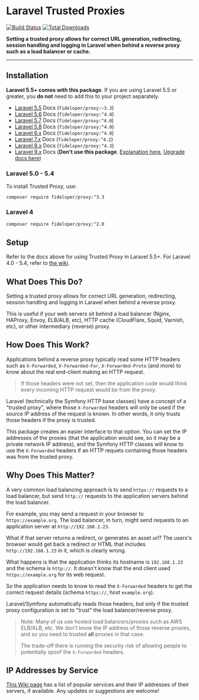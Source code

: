 # Laravel Trusted Proxies

[![Build Status](https://github.com/fideloper/TrustedProxy/workflows/Tests/badge.svg)](https://github.com/fideloper/TrustedProxy/actions) [![Total Downloads](https://poser.pugx.org/fideloper/proxy/downloads.png)](https://packagist.org/packages/fideloper/proxy)

**Setting a trusted proxy allows for correct URL generation, redirecting, session handling and logging in Laravel when behind a reverse proxy such as a load balancer or cache.**

---

## Installation

**Laravel 5.5+ comes with this package**. If you are using Laravel 5.5 or greater, you **do not** need to add this to your project separately.

* [Laravel 5.5](https://laravel.com/docs/5.5/requests#configuring-trusted-proxies) Docs (`fideloper/proxy:~3.3`)
* [Laravel 5.6](https://laravel.com/docs/5.6/requests#configuring-trusted-proxies) Docs (`fideloper/proxy:^4.0`)
* [Laravel 5.7](https://laravel.com/docs/5.7/requests#configuring-trusted-proxies) Docs (`fideloper/proxy:^4.0`)
* [Laravel 5.8](https://laravel.com/docs/5.8/requests#configuring-trusted-proxies) Docs (`fideloper/proxy:^4.0`)
* [Laravel 6.x](https://laravel.com/docs/6.x/requests#configuring-trusted-proxies) Docs (`fideloper/proxy:^4.0`)
* [Laravel 7.x](https://laravel.com/docs/7.x/requests#configuring-trusted-proxies) Docs (`fideloper/proxy:^4.2`)
* [Laravel 8.x](https://laravel.com/docs/8.x/requests#configuring-trusted-proxies) Docs (`fideloper/proxy:^4.3`)
* [Laravel 9.x](https://laravel.com/docs/9.x/requests#configuring-trusted-proxies) Docs (**Don't use this package**. [Explanation here](https://github.com/fideloper/TrustedProxy/issues/152), [Upgrade docs here](https://laravel.com/docs/9.x/upgrade))

### Laravel 5.0 - 5.4

To install Trusted Proxy, use:

```
composer require fideloper/proxy:^3.3
```

### Laravel 4

```
composer require fideloper/proxy:^2.0
```

## Setup

Refer to the docs above for using Trusted Proxy in Laravel 5.5+. For Laravel 4.0 - 5.4, refer to [the wiki](https://github.com/fideloper/TrustedProxy/wiki).

## What Does This Do?

Setting a trusted proxy allows for correct URL generation, redirecting, session handling and logging in Laravel when behind a reverse proxy.

This is useful if your web servers sit behind a load balancer (Nginx, HAProxy, Envoy, ELB/ALB, etc), HTTP cache (CloudFlare, Squid, Varnish, etc), or other intermediary (reverse) proxy.

## How Does This Work?

Applications behind a reverse proxy typically read some HTTP headers such as `X-Forwarded`, `X-Forwarded-For`, `X-Forwarded-Proto` (and more) to know about the real end-client making an HTTP request.

> If those headers were not set, then the application code would think every incoming HTTP request would be from the proxy.

Laravel (technically the Symfony HTTP base classes) have a concept of a "trusted proxy", where those `X-Forwarded` headers will only be used if the source IP address of the request is known. In other words, it only trusts those headers if the proxy is trusted.

This package creates an easier interface to that option. You can set the IP addresses of the proxies (that the application would see, so it may be a private network IP address), and the Symfony HTTP classes will know to use the `X-Forwarded` headers if an HTTP requets containing those headers was from the trusted proxy.

## Why Does This Matter?

A very common load balancing approach is to send `https://` requests to a load balancer, but send `http://` requests to the application servers behind the load balancer.

For example, you may send a request in your browser to `https://example.org`. The load balancer, in turn, might send requests to an application server at `http://192.168.1.23`. 

What if that server returns a redirect, or generates an asset url? The users's browser would get back a redirect or HTML that includes `http://192.168.1.23` in it, which is clearly wrong.

What happens is that the application thinks its hostname is `192.168.1.23` and the schema is `http://`. It doesn't know that the end client used `https://example.org` for its web request.

So the application needs to know to read the `X-Forwarded` headers to get the correct request details (schema `https://`, host `example.org`).

Laravel/Symfony automatically reads those headers, but only if the trusted proxy configuration is set to "trust" the load balancer/reverse proxy.

> Note: Many of us use hosted load balancers/proxies such as AWS ELB/ALB, etc. We don't know the IP address of those reverse proxies, and so you need to trusted **all** proxies in that case. 
> 
> The trade-off there is running the security risk of allowing people to potentially spoof the `X-Forwarded` headers.

## IP Addresses by Service

[This Wiki page](https://github.com/fideloper/TrustedProxy/wiki/IP-Addresses-of-Popular-Services) has a list of popular services and their IP addresses of their servers, if available. Any updates or suggestions are welcome!
